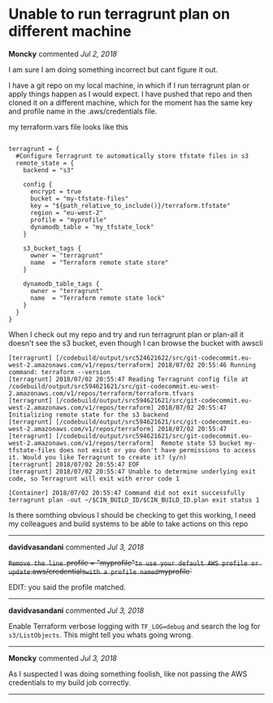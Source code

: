 # Unable to run terragrunt plan on different machine

**Moncky** commented *Jul 2, 2018*

I am sure I am doing something incorrect but cant figure it out.

I have a git repo on my local machine, in which if I run terragrunt plan or apply things happen as I would expect.
I have pushed that repo and then cloned it on a different machine, which for the moment has the same key and profile name in the .aws/credentials file.

my terraform.vars file looks like this
```

terragrunt = {
  #Configure Terragrunt to automatically store tfstate files in s3
  remote_state = {
    backend = "s3"

    config {
      encrypt = true
      bucket = "my-tfstate-files"
      key = "${path_relative_to_include()}/terraform.tfstate"
      region = "eu-west-2"
      profile = "myprofile"
      dynamodb_table = "my_tfstate_lock"
    }

    s3_bucket_tags {
      owner = "terragrunt"
      name  = "Terraform remote state store"
    }

    dynamodb_table_tags {
      owner = "terragrunt"
      name  = "Terraform remote state lock"
    }
  }
}
```
When I check out my repo and try and run terragrunt plan or plan-all it doesn't see the s3 bucket, even though I can browse the bucket with awscli

```
[terragrunt] [/codebuild/output/src524621622/src/git-codecommit.eu-west-2.amazonaws.com/v1/repos/terraform] 2018/07/02 20:55:46 Running command: terraform --version
[terragrunt] 2018/07/02 20:55:47 Reading Terragrunt config file at /codebuild/output/src594621621/src/git-codecommit.eu-west-2.amazonaws.com/v1/repos/terraform/terraform.tfvars
[terragrunt] [/codebuild/output/src594621621/src/git-codecommit.eu-west-2.amazonaws.com/v1/repos/terraform] 2018/07/02 20:55:47 Initializing remote state for the s3 backend
[terragrunt] [/codebuild/output/src594621621/src/git-codecommit.eu-west-2.amazonaws.com/v1/repos/terraform] 2018/07/02 20:55:47 [terragrunt] [/codebuild/output/src594621621/src/git-codecommit.eu-west-2.amazonaws.com/v1/repos/terraform]  Remote state S3 bucket my-tfstate-files does not exist or you don't have permissions to access it. Would you like Terragrunt to create it? (y/n) 
[terragrunt] 2018/07/02 20:55:47 EOF
[terragrunt] 2018/07/02 20:55:47 Unable to determine underlying exit code, so Terragrunt will exit with error code 1

[Container] 2018/07/02 20:55:47 Command did not exit successfully terragrunt plan -out ~/$CIN_BUILD_ID/$CIN_BUILD_ID.plan exit status 1
```
Is there somthing obvious I should be checking to get this working,  I need my colleagues and build systems to be able to take actions on this repo
<br />
***


**davidvasandani** commented *Jul 3, 2018*

~~`Remove the line `profile = "myprofile"` to use your default AWS profile or update `.aws/credentials` with a profile named `myprofile`~~

EDIT: you said the profile matched.
***

**davidvasandani** commented *Jul 3, 2018*

Enable Terraform verbose logging with `TF_LOG=debug` and search the log for `s3/ListObjects`. This might tell you whats going wrong.
***

**Moncky** commented *Jul 3, 2018*

As I suspected I was doing something foolish, like not passing the AWS credentials to my build job correctly.  
***

